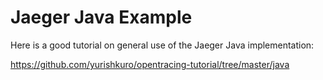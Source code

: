 # Jaeger Java Example


Here is a good tutorial on general use of the Jaeger Java implementation:

https://github.com/yurishkuro/opentracing-tutorial/tree/master/java
